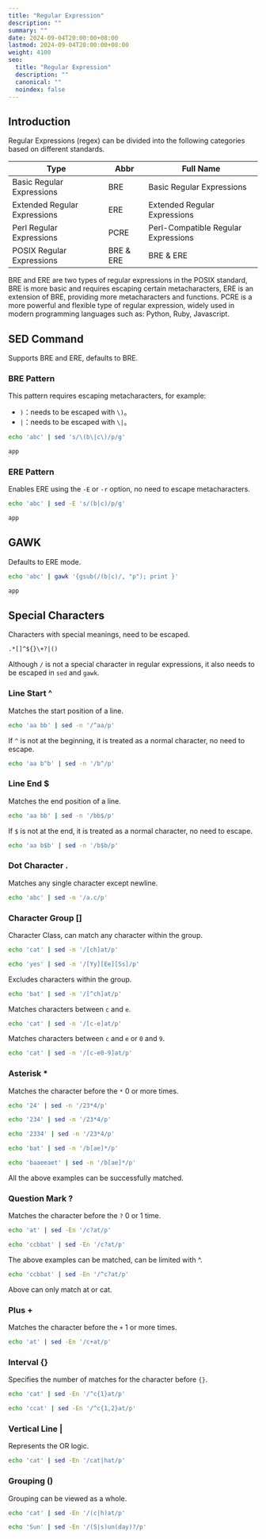 ```yaml
---
title: "Regular Expression"
description: ""
summary: ""
date: 2024-09-04T20:00:00+08:00
lastmod: 2024-09-04T20:00:00+08:00
weight: 4100
seo:
  title: "Regular Expression"
  description: ""
  canonical: ""
  noindex: false
---
```


## Introduction

Regular Expressions (regex) can be divided into the following categories based on different standards.

| Type | Abbr | Full Name |
| --- | --- | --- |
| Basic Regular Expressions | BRE | Basic Regular Expressions |
| Extended Regular Expressions | ERE | Extended Regular Expressions |
| Perl Regular Expressions | PCRE | Perl-Compatible Regular Expressions |
| POSIX Regular Expressions | BRE & ERE | BRE & ERE |

BRE and ERE are two types of regular expressions in the POSIX standard,
BRE is more basic and requires escaping certain metacharacters, ERE is an extension of BRE, providing more metacharacters and functions.
PCRE is a more powerful and flexible type of regular expression,
widely used in modern programming languages such as: Python, Ruby, Javascript.

## SED Command

Supports BRE and ERE, defaults to BRE.

### BRE Pattern

This pattern requires escaping metacharacters, for example:

* `)`：needs to be escaped with `\)`。
* `|`：needs to be escaped with `\|`。

```bash {frame="none"}
echo 'abc' | sed 's/\(b\|c\)/p/g'
```

```txt {frame="none"}
app
```

### ERE Pattern

Enables ERE using the `-E` or `-r` option, no need to escape metacharacters.

```bash {frame="none"}
echo 'abc' | sed -E 's/(b|c)/p/g'
```

```txt {frame="none"}
app
```

## GAWK

Defaults to ERE mode.

```bash {frame="none"}
echo 'abc' | gawk '{gsub(/(b|c)/, "p"); print }'
```

```txt {frame="none"}
app
```

## Special Characters

Characters with special meanings, need to be escaped.

```txt {frame="none"}
.*[]^${}\+?|()
```

Although `/` is not a special character in regular expressions, it also needs to be escaped in `sed` and `gawk`.

### Line Start ^

Matches the start position of a line.

```bash {frame="none"}
echo 'aa bb' | sed -n '/^aa/p'
```

If `^` is not at the beginning, it is treated as a normal character, no need to escape.

```bash {frame="none"}
echo 'aa b^b' | sed -n '/b^/p'
```

### Line End $

Matches the end position of a line.

```bash {frame="none"}
echo 'aa bb' | sed -n '/bb$/p'
```

If `$` is not at the end, it is treated as a normal character, no need to escape.

```bash {frame="none"}
echo 'aa b$b' | sed -n '/b$b/p'
```

### Dot Character \.

Matches any single character except newline.

```bash {frame="none"}
echo 'abc' | sed -n '/a.c/p'
```

### Character Group []

Character Class, can match any character within the group.

```bash {frame="none"}
echo 'cat' | sed -n '/[ch]at/p'
```

```bash {frame="none"}
echo 'yes' | sed -n '/[Yy][Ee][Ss]/p'
```

Excludes characters within the group.

```bash {frame="none"}
echo 'bat' | sed -n '/[^ch]at/p'
```

Matches characters between `c` and `e`.

```bash {frame="none"}
echo 'cat' | sed -n '/[c-e]at/p'
```

Matches characters between `c` and `e` or `0` and `9`.

```bash {frame="none"}
echo 'cat' | sed -n '/[c-e0-9]at/p'
```

### Asterisk *

Matches the character before the `*` 0 or more times.

```bash {frame="none"}
echo '24' | sed -n '/23*4/p'
```

```bash {frame="none"}
echo '234' | sed -n '/23*4/p'
```

```bash {frame="none"}
echo '2334' | sed -n '/23*4/p'
```

```bash {frame="none"}
echo 'bat' | sed -n '/b[ae]*/p'
```

```bash {frame="none"}
echo 'baaeeaet' | sed -n '/b[ae]*/p'
```

All the above examples can be successfully matched.

### Question Mark ?

Matches the character before the `?` 0 or 1 time.

```bash {frame="none"}
echo 'at' | sed -En '/c?at/p'
```

```bash {frame="none"}
echo 'ccbbat' | sed -En '/c?at/p'
```

The above examples can be matched, can be limited with ^.

```bash {frame="none"}
echo 'ccbbat' | sed -En '/^c?at/p'
```

Above can only match at or cat.

### Plus +

Matches the character before the `+` 1 or more times.

```bash {frame="none"}
echo 'at' | sed -En '/c+at/p'
```

### Interval {}

Specifies the number of matches for the character before `{}`.

```bash {frame="none"}
echo 'cat' | sed -En '/^c{1}at/p'
```

```bash {frame="none"}
echo 'ccat' | sed -En '/^c{1,2}at/p'
```

### Vertical Line |

Represents the OR logic.

```bash {frame="none"}
echo 'cat' | sed -En '/cat|hat/p'
```

### Grouping ()

Grouping can be viewed as a whole.

```bash {frame="none"}
echo 'cat' | sed -En '/(c|h)at/p'
```

```bash {frame="none"}
echo 'Sun' | sed -En '/(S|s)un(day)?/p'
```
